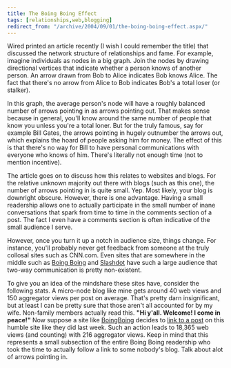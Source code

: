 ```yaml
---
title: The Boing Boing Effect
tags: [relationships,web,blogging]
redirect_from: "/archive/2004/09/01/the-boing-boing-effect.aspx/"
---
```


Wired printed an article recently (I wish I could remember the title)
that discussed the network structure of relationships and fame. For
example, imagine individuals as nodes in a big graph. Join the nodes by
drawing directional vertices that indicate whether a person knows of
another person. An arrow drawn from Bob to Alice indicates Bob knows
Alice. The fact that there's no arrow from Alice to Bob indicates Bob's
a total loser (or stalker).

In this graph, the average person's node will have a roughly balanced
number of arrows pointing in as arrows pointing out. That makes sense
because in general, you'll know around the same number of people that
know you unless you're a total loner. But for the truly famous, say for
example Bill Gates, the arrows pointing in hugely outnumber the arrows
out, which explains the hoard of people asking him for money. The effect
of this is that there's no way for Bill to have personal communications
with everyone who knows of him. There's literally not enough time (not
to mention incentive).

The article goes on to discuss how this relates to websites and blogs.
For the relative unknown majority out there with blogs (such as this
one), the number of arrows pointing in is quite small. Yep. Most likely,
your blog is downright obscure. However, there is one advantage. Having
a small readership allows one to actually participate in the small
number of inane conversations that spark from time to time in the
comments section of a post. The fact I even have a comments section is
often indicative of the small audience I serve.

However, once you turn it up a notch in audience size, things change.
For instance, you'll probably never get feedback from someone at the
truly collosal sites such as CNN.com. Even sites that are somewhere in
the middle such as [Boing Boing](http://boingboing.net/) and
[Slashdot](http://Slashdot.com/) have such a large audience that two-way
communication is pretty non-existent.

To give you an idea of the mindshare these sites have, consider the
following stats. A micro-node blog like mine gets around 40 web views
and 150 aggregator views per post on average. That's pretty darn
insignificant, but at least I can be pretty sure that those aren't all
accounted for by my wife. Non-family members actually read this. **"Hi
y'all. Welcome! I come in peace!"** Now suppose a site like
[BoingBoing](http://boingboing.net/) decides to [link to a
post](http://www.boingboing.net/2004/08/30/rncnyc_daily_geek_pr.html) on
this humble site like they did last week. Such an action leads to 18,365
web views (and counting) with 216 aggregator views. Keep in mind that
this represents a small subsection of the entire Boing Boing readership
who took the time to actually follow a link to some nobody's blog. Talk
about alot of arrows pointing in.

